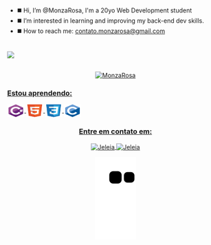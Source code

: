 - ◼️ Hi, I’m @MonzaRosa, I'm a 20yo Web Development student
- ◼️ I’m interested in learning and improving my back-end dev skills.
- ◼️ How to reach me: contato.monzarosa@gmail.com 

<br>

<div>
  <a href="https://github.com/MonzaRosa">
  <img align="center" height="150em" src="https://github-readme-stats.vercel.app/api?username=MonzaRosa&show_icons=true&theme=radical&count_private=true"/>
</div>
  
<br>
  <p align="center"> 
  <img src="https://komarev.com/ghpvc/?username=MonzaRosa&label=Profile%20views&color=444444&style=flat" alt="MonzaRosa" /> 
</p>
 
  <div align="left">
    <h3>Estou aprendendo:</h3>
    <img align="center" alt="Csharp" height="30" width="40" src="https://raw.githubusercontent.com/devicons/devicon/master/icons/csharp/csharp-original.svg">
    <img align="center" alt="HTML" height="30" width="40" src="https://raw.githubusercontent.com/devicons/devicon/master/icons/html5/html5-original.svg">
    <img align="center" alt="CSS" height="30" width="40" src="https://raw.githubusercontent.com/devicons/devicon/master/icons/css3/css3-original.svg">
    <img align="center" alt="C" height="30" width="40" src="https://raw.githubusercontent.com/devicons/devicon/master/icons/c/c-original.svg"> 
  </div>
  
  <h3 align="center">Entre em contato em:</h3>
 <p align="center">
  
   <a href="https://www.linkedin.com/in/carlos-gabriel-gouveia-27198721b/" target="blank">
     <img align="center" src="https://raw.githubusercontent.com/rahuldkjain/github-profile-readme-generator/master/src/images/icons/Social/linked-in-alt.svg" alt="Jeleia" height="30" width="40" />
   </a>
  
   <a href="https://www.instagram.com/monzarosa" target="blank">
     <img align="center" src="https://raw.githubusercontent.com/rahuldkjain/github-profile-readme-generator/master/src/images/icons/Social/instagram.svg" alt="Jeleia" height="30" width="40" />
   </a>
  </p>
  
   <div align="center">
    <img align="center" src="https://raw.githubusercontent.com/AdryanAlencar/adryanalencar/output/github-contribution-grid-snake.svg"/>
  </div>
  

